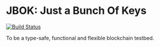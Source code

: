JBOK: Just a Bunch Of Keys
===

[![Build Status](https://travis-ci.com/c-block/jbok.svg?branch=master)](https://travis-ci.com/c-block/jbok)

To be a type-safe, functional and flexible blockchain testbed.

